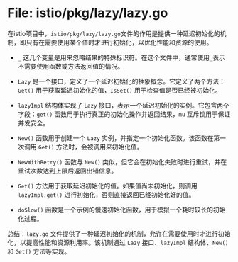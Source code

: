 # File: istio/pkg/lazy/lazy.go

在istio项目中，`istio/pkg/lazy/lazy.go`文件的作用是提供一种延迟初始化的机制，即只有在需要使用某个值时才进行初始化，以优化性能和资源的使用。

- `_` 这几个变量是用来忽略结果的特殊标识符。在这个文件中，通常使用`_`表示不需要使用函数或方法返回值的情况。

- `Lazy` 是一个接口，定义了一个延迟初始化的抽象概念。它定义了两个方法：`Get()` 用于获取延迟初始化的值，`IsSet()` 用于检查值是否已经被初始化。

- `lazyImpl` 结构体实现了 `Lazy` 接口，表示一个延迟初始化的实例。它包含两个字段：`get()` 函数用于执行真正的初始化操作并返回结果，`mu` 互斥锁用于保证并发安全。

- `New()` 函数用于创建一个 `Lazy` 实例，并指定一个初始化函数。该函数在第一次调用 `Get()` 方法时，会被调用来初始化值。

- `NewWithRetry()` 函数与 `New()` 类似，但它会在初始化失败时进行重试，并在重试次数达到上限后返回出错信息。

- `Get()` 方法用于获取延迟初始化的值。如果值尚未初始化，则调用 `lazyImpl.get()` 进行初始化，否则直接返回已经初始化好的值。

- `doSlow()` 函数是一个示例的慢速初始化函数，用于模拟一个耗时较长的初始化过程。

总结：`lazy.go` 文件提供了一种延迟初始化的机制，允许在需要使用时才进行初始化，以提高性能和资源利用率。该机制通过 `Lazy` 接口、`lazyImpl` 结构体、`New()` 和 `Get()` 方法等实现。

